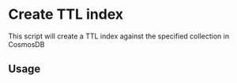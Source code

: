# Create TTL index

This script will create a TTL index against the specified collection in CosmosDB

## Usage
